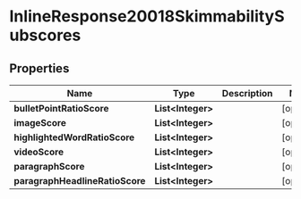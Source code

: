 

# InlineResponse20018SkimmabilitySubscores


## Properties

Name | Type | Description | Notes
------------ | ------------- | ------------- | -------------
**bulletPointRatioScore** | **List&lt;Integer&gt;** |  |  [optional]
**imageScore** | **List&lt;Integer&gt;** |  |  [optional]
**highlightedWordRatioScore** | **List&lt;Integer&gt;** |  |  [optional]
**videoScore** | **List&lt;Integer&gt;** |  |  [optional]
**paragraphScore** | **List&lt;Integer&gt;** |  |  [optional]
**paragraphHeadlineRatioScore** | **List&lt;Integer&gt;** |  |  [optional]



